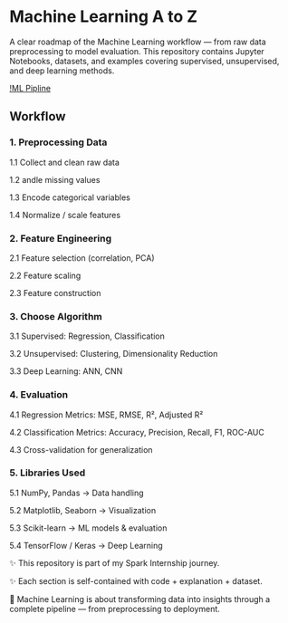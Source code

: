 # Machine Learning A to Z

A clear roadmap of the Machine Learning workflow — from raw data preprocessing to model evaluation.
This repository contains Jupyter Notebooks, datasets, and examples covering supervised, unsupervised, and deep learning methods.

[!ML Pipline](ml_pipeline.png)

## Workflow

### 1. Preprocessing Data

1.1 Collect and clean raw data

1.2 andle missing values

1.3 Encode categorical variables

1.4 Normalize / scale features

### 2. Feature Engineering

2.1 Feature selection (correlation, PCA)

2.2 Feature scaling

2.3 Feature construction

### 3. Choose Algorithm

3.1 Supervised: Regression, Classification

3.2 Unsupervised: Clustering, Dimensionality Reduction

3.3 Deep Learning: ANN, CNN

### 4. Evaluation

4.1 Regression Metrics: MSE, RMSE, R², Adjusted R²

4.2 Classification Metrics: Accuracy, Precision, Recall, F1, ROC-AUC

4.3 Cross-validation for generalization



### 5. Libraries Used

5.1 NumPy, Pandas → Data handling

5.2 Matplotlib, Seaborn → Visualization

5.3 Scikit-learn → ML models & evaluation

5.4 TensorFlow / Keras → Deep Learning

✨ This repository is part of my Spark Internship journey.

✨ Each section is self-contained with code + explanation + dataset.

🤖 Machine Learning is about transforming data into insights through a complete pipeline — from preprocessing to deployment.
